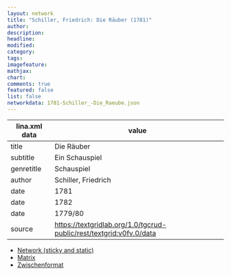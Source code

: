 ```yaml
---
layout: network
title: "Schiller, Friedrich: Die Räuber (1781)"
author:
description:
headline:
modified:
category:
tags:
imagefeature: 
mathjax: 
chart: 
comments: true
featured: false
list: false
networkdata: 1781-Schiller_-Die_Raeube.json
---
```

lina.xml data  | value
------------- | -------------
title|Die Räuber
subtitle|Ein Schauspiel
genretitle|Schauspiel
author|Schiller, Friedrich
date|1781
date|1782
date|1779/80
source|https://textgridlab.org/1.0/tgcrud-public/rest/textgrid:v0fv.0/data


* [Network (sticky and static)](/network8)
* [Matrix](/matrix8)
* [Zwischenformat](/lina8 )
